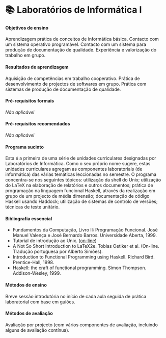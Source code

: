 # 📚 Laboratórios de Informática I

#### Objetivos de ensino

Aprendizagem prática de conceitos de informática básica. Contacto com um sistema operativo programável. Contacto com um sistema para produção de documentação de qualidade. Experiência e valorização do trabalho em grupo.

#### Resultados de aprendizagem

Aquisição de competências em trabalho cooperativo.
Prática de desenvolvimento de projectos de softwares em grupo.
Prática com sistemas de produção de documentação de qualidade.

#### Pré-requisitos formais

*Não aplicável*

#### Pré-requisitos recomendados

*Não aplicável*

#### Programa sucinto

Esta é a primeira de uma série de unidades curriculares designadas por Laboratórios de Informática. Como o seu próprio nome sugere, estas unidades curriculares agregam as componentes laboratoriais (de informática) das várias temáticas leccionadas no semestre. O programa concentra-se nos seguintes tópicos: utilização da shell do Unix; utilização do LaTeX na elaboração de relatórios e outros documentos; prática de programação na linguagem funcional Haskell, através da realização em grupo de um projecto de média dimensão; documentação de código Haskell usando Haddock; utilização de sistemas de controlo de versões; técnicas de teste unitário.

#### Bibliografia essencial

- Fundamentos da Computação, Livro II: Programação Funcional. José Manuel Valença e José Bernardo Barros. Universidade Aberta, 1999.
- Tutorial de introdução ao Unix. ([on-line](http://www.ee.surrey.ac.uk/Teaching/Unix/index.html))
- A Not So Short Introduction to LaTeX2e. Tobias Oetiker et al. (On-line. Tradução portuguesa por Alberto Simões).
- Introduction to Functional Programming using Haskell. Richard Bird. Prentice-Hall, 1998.
- Haskell: the craft of functional programming. Simon Thompson. Addison-Wesley, 1999.

#### Métodos de ensino

Breve sessão introdutória no início de cada aula seguida de prática laboratorial com base em guiões.

#### Métodos de avaliação

Avaliação por projecto (com vários componentes de avaliação, incluindo alguns de avaliação contínua).
